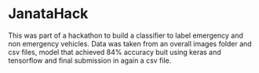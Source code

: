 # JanataHack
This was part of a hackathon to build a classifier to label emergency and non emergency vehicles. Data was taken from an overall images folder and csv files, model that achieved 84% accuracy buit using keras and tensorflow and final submission in again a csv file.
